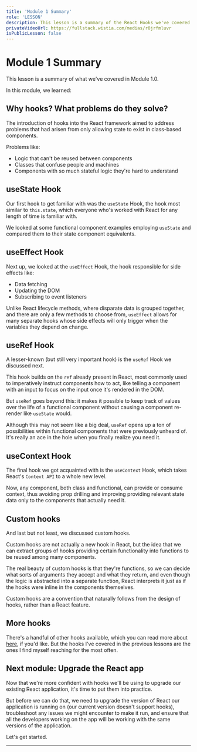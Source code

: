 ```yaml
---
title: 'Module 1 Summary'
role: 'LESSON'
description: This lesson is a summary of the React Hooks we've covered in Module 1.0
privateVideoUrl: https://fullstack.wistia.com/medias/r0jrfmluvr
isPublicLesson: false
---
```


# Module 1 Summary

This lesson is a summary of what we've covered in Module 1.0.

In this module, we learned:

## Why hooks? What problems do they solve?

The introduction of hooks into the React framework aimed to address problems that had arisen from only allowing state to exist in class-based components.

Problems like:

- Logic that can't be reused between components
- Classes that confuse people and machines
- Components with so much stateful logic they're hard to understand

## useState Hook

Our first hook to get familiar with was the `useState` Hook, the hook most similar to `this.state`, which everyone who's worked with React for any length of time is familiar with.

We looked at some functional component examples employing `useState` and compared them to their state component equivalents.

## useEffect Hook

Next up, we looked at the `useEffect` Hook, the hook responsible for side effects like:

- Data fetching
- Updating the DOM
- Subscribing to event listeners

Unlike React lifecycle methods, where disparate data is grouped together, and there are only a few methods to choose from, `useEffect` allows for many separate hooks whose side effects will only trigger when the variables they depend on change.

## useRef Hook

A lesser-known (but still very important hook) is the `useRef` Hook we discussed next.

This hook builds on the `ref` already present in React, most commonly used to imperatively instruct components how to act, like telling a component with an input to focus on the input once it's rendered in the DOM.

But `useRef` goes beyond this: it makes it possible to keep track of values over the life of a functional component without causing a component re-render like `useState` would.

Although this may not seem like a big deal, `useRef` opens up a ton of possibilities within functional components that were previously unheard of. It's really an ace in the hole when you finally realize you need it.

## useContext Hook

The final hook we got acquainted with is the `useContext` Hook, which takes React's `Context API` to a whole new level.

Now, any component, both class and functional, can provide or consume context, thus avoiding prop drilling and improving providing relevant state data only to the components that actually need it.

## Custom hooks

And last but not least, we discussed custom hooks.

Custom hooks are not actually a new hook in React, but the idea that we can extract groups of hooks providing certain functionality into functions to be reused among many components.

The real beauty of custom hooks is that they're functions, so we can decide what sorts of arguments they accept and what they return, and even though the logic is abstracted into a separate function, React interprets it just as if the hooks were inline in the components themselves.

Custom hooks are a convention that naturally follows from the design of hooks, rather than a React feature.

## More hooks

There's a handful of other hooks available, which you can read more about [here](https://reactjs.org/docs/hooks-reference.html), if you'd like. But the hooks I've covered in the previous lessons are the ones I find myself reaching for the most often.

## Next module: Upgrade the React app

Now that we're more confident with hooks we'll be using to upgrade our existing React application, it's time to put them into practice.

But before we can do that, we need to upgrade the version of React our application is running on (our current version doesn't support hooks), troubleshoot any issues we might encounter to make it run, and ensure that all the developers working on the app will be working with the same versions of the application.

Let's get started.

---
